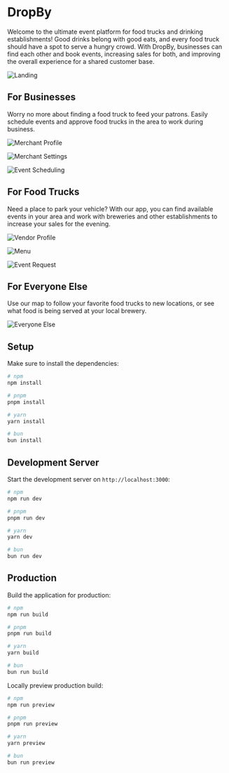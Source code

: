 # DropBy

Welcome to the ultimate event platform for food trucks and drinking establishments! Good drinks belong with good eats, and every food truck should have a spot to serve a hungry crowd. With DropBy, businesses can find each other and book events, increasing sales for both, and improving the overall experience for a shared customer base.

![Landing](assets/readme/landing-new.png)


## For Businesses
Worry no more about finding a food truck to feed your patrons. Easily schedule events and approve food trucks in the area to work during business.

![Merchant Profile](assets/readme/merchant_profile-1.png)

![Merchant Settings](assets/readme/merchant_settings-1.png)

![Event Scheduling](assets/readme/event_scheduling-1.png)


## For Food Trucks
Need a place to park your vehicle? With our app, you can find available events in your area and work with breweries and other establishments to increase your sales for the evening.

![Vendor Profile](assets/readme/vendor_profile.png)

![Menu](assets/readme/menu.png)

![Event Request](assets/readme/request_event.png)


## For Everyone Else
Use our map to follow your favorite food trucks to new locations, or see what food is being served at your local brewery.

![Everyone Else](assets/readme/everyone_else.png)

## Setup

Make sure to install the dependencies:

```bash
# npm
npm install

# pnpm
pnpm install

# yarn
yarn install

# bun
bun install
```

## Development Server

Start the development server on `http://localhost:3000`:

```bash
# npm
npm run dev

# pnpm
pnpm run dev

# yarn
yarn dev

# bun
bun run dev
```

## Production

Build the application for production:

```bash
# npm
npm run build

# pnpm
pnpm run build

# yarn
yarn build

# bun
bun run build
```

Locally preview production build:

```bash
# npm
npm run preview

# pnpm
pnpm run preview

# yarn
yarn preview

# bun
bun run preview
```
